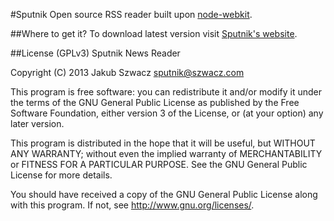 #Sputnik
Open source RSS reader built upon [node-webkit](https://github.com/rogerwang/node-webkit).

##Where to get it?
To download latest version visit [Sputnik's website](http://sputnik.szwacz.com).

##License (GPLv3)
Sputnik News Reader

Copyright (C) 2013 Jakub Szwacz <sputnik@szwacz.com>

This program is free software: you can redistribute it and/or modify
it under the terms of the GNU General Public License as published by
the Free Software Foundation, either version 3 of the License, or
(at your option) any later version.

This program is distributed in the hope that it will be useful,
but WITHOUT ANY WARRANTY; without even the implied warranty of
MERCHANTABILITY or FITNESS FOR A PARTICULAR PURPOSE.  See the
GNU General Public License for more details.

You should have received a copy of the GNU General Public License
along with this program.  If not, see <http://www.gnu.org/licenses/>.